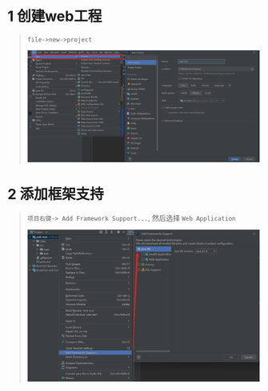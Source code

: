 # 1 创建web工程

> `file->new->project`
>
> ![1688719282703](image/1.idea创建web项目并部署tomcat/1688719282703.png)

# 2 添加框架支持

> `项目右键-> Add Framework Support...`, 然后选择 `Web Application`
>
> ![1688719558069](image/1.idea创建web项目并部署tomcat/1688719558069.png)

